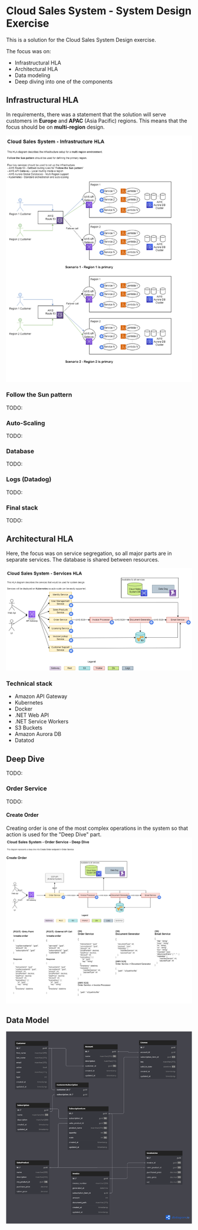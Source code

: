 # Cloud Sales System - System Design Exercise
This is a solution for the Cloud Sales System Design exercise. 

The focus was on:
- Infrastructural HLA
- Architectural HLA
- Data modeling
- Deep diving into one of the components

## Infrastructural HLA
In requirements, there was a statement that the solution will serve customers in **Europe** and **APAC** (Asia Pacific) regions. 
This means that the focus should be on **multi-region** design.

![Infrastructural HLA Diagram](resources/CloudSalesSystem.hla.io-Infrastructure-HLA.drawio.png "Infrastructual HLA Diagram")

### Follow the Sun pattern
TODO:

### Auto-Scaling
TODO:

### Database
TODO:

### Logs (Datadog)
TODO:

### Final stack
TODO:

## Architectural HLA
Here, the focus was on service segregation, so all major parts are in separate services. The database is shared between resources.

![Architectural HLA Diagram](resources/CloudSalesSystem.hla.io-Services-HLA.drawio.png "Architectural HLA Diagram")

### Technical stack
- Amazon API Gateway
- Kubernetes
- Docker
- .NET Web API
- .NET Service Workers
- S3 Buckets
- Amazon Aurora DB
- Datatod

## Deep Dive
TODO:

### Order Service
TODO:

#### Create Order
Creating order is one of the most complex operations in the system so that action is used for the "Deep Dive" part.
![Deep Dive Order Service - Create Order Diagram](resources/CloudSalesSystem.hla.io-Order-Service-Deep-Dive.drawio.png "Deep Dive Order Service - Create Order Diagram")

## Data Model
![Data Model Diagram](resources/CludSalesSystem_DB.png "Data Model Diagram")
